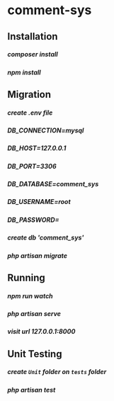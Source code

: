 # comment-sys
 
## Installation
##### composer install
##### npm install 

## Migration
##### create .env file 
##### DB_CONNECTION=mysql
##### DB_HOST=127.0.0.1
##### DB_PORT=3306
##### DB_DATABASE=comment_sys
##### DB_USERNAME=root
##### DB_PASSWORD=
##### create db 'comment_sys'
##### php artisan migrate

## Running
##### npm run watch
##### php artisan serve
##### visit url 127.0.0.1:8000

## Unit Testing
##### create `Unit` folder on `tests` folder
##### php artisan test
